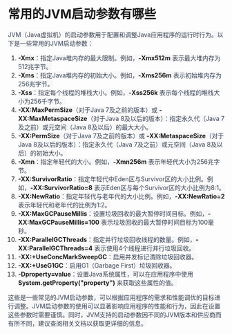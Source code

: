 # 常用的JVM启动参数有哪些

<font style="color:rgb(55, 65, 81);background-color:rgb(247, 247, 248);">JVM（Java虚拟机）的启动参数用于配置和调整Java应用程序的运行时行为。以下是一些常用的JVM启动参数：</font>

1. **<font style="background-color:rgb(247, 247, 248);">-Xmx</font>**<font style="color:rgb(55, 65, 81);background-color:rgb(247, 247, 248);">：指定Java堆内存的最大限制。例如，</font>**<font style="background-color:rgb(247, 247, 248);">-Xmx512m</font>**<font style="color:rgb(55, 65, 81);background-color:rgb(247, 247, 248);"> 表示最大堆内存为512兆字节。</font>
2. **<font style="background-color:rgb(247, 247, 248);">-Xms</font>**<font style="color:rgb(55, 65, 81);background-color:rgb(247, 247, 248);">：指定Java堆内存的初始大小。例如，</font>**<font style="background-color:rgb(247, 247, 248);">-Xms256m</font>**<font style="color:rgb(55, 65, 81);background-color:rgb(247, 247, 248);"> 表示初始堆内存为256兆字节。</font>
3. **<font style="background-color:rgb(247, 247, 248);">-Xss</font>**<font style="color:rgb(55, 65, 81);background-color:rgb(247, 247, 248);">：指定每个线程的堆栈大小。例如，</font>**<font style="background-color:rgb(247, 247, 248);">-Xss256k</font>**<font style="color:rgb(55, 65, 81);background-color:rgb(247, 247, 248);"> 表示每个线程的堆栈大小为256千字节。</font>
4. **<font style="background-color:rgb(247, 247, 248);">-XX:MaxPermSize</font>**<font style="color:rgb(55, 65, 81);background-color:rgb(247, 247, 248);">（对于Java 7及之前的版本）或 </font>**<font style="background-color:rgb(247, 247, 248);">-XX:MaxMetaspaceSize</font>**<font style="color:rgb(55, 65, 81);background-color:rgb(247, 247, 248);">（对于Java 8及以后的版本）：指定永久代（Java 7及之前）或元空间（Java 8及以后）的最大大小。</font>
5. **<font style="background-color:rgb(247, 247, 248);">-XX:PermSize</font>**<font style="color:rgb(55, 65, 81);background-color:rgb(247, 247, 248);">（对于Java 7及之前的版本）或 </font>**<font style="background-color:rgb(247, 247, 248);">-XX:MetaspaceSize</font>**<font style="color:rgb(55, 65, 81);background-color:rgb(247, 247, 248);">（对于Java 8及以后的版本）：指定永久代（Java 7及之前）或元空间（Java 8及以后）的初始大小。</font>
6. **<font style="background-color:rgb(247, 247, 248);">-Xmn</font>**<font style="color:rgb(55, 65, 81);background-color:rgb(247, 247, 248);">：指定年轻代的大小。例如，</font>**<font style="background-color:rgb(247, 247, 248);">-Xmn256m</font>**<font style="color:rgb(55, 65, 81);background-color:rgb(247, 247, 248);"> 表示年轻代大小为256兆字节。</font>
7. **<font style="background-color:rgb(247, 247, 248);">-XX:SurvivorRatio</font>**<font style="color:rgb(55, 65, 81);background-color:rgb(247, 247, 248);">：指定年轻代中Eden区与Survivor区的大小比例。例如，</font>**<font style="background-color:rgb(247, 247, 248);">-XX:SurvivorRatio=8</font>**<font style="color:rgb(55, 65, 81);background-color:rgb(247, 247, 248);"> 表示Eden区与每个Survivor区的大小比例为8:1。</font>
8. **<font style="background-color:rgb(247, 247, 248);">-XX:NewRatio</font>**<font style="color:rgb(55, 65, 81);background-color:rgb(247, 247, 248);">：指定年轻代与老年代的大小比例。例如，</font>**<font style="background-color:rgb(247, 247, 248);">-XX:NewRatio=2</font>**<font style="color:rgb(55, 65, 81);background-color:rgb(247, 247, 248);"> 表示年轻代和老年代的比例为1:2。</font>
9. **<font style="background-color:rgb(247, 247, 248);">-XX:MaxGCPauseMillis</font>**<font style="color:rgb(55, 65, 81);background-color:rgb(247, 247, 248);">：设置垃圾回收的最大暂停时间目标。例如，</font>**<font style="background-color:rgb(247, 247, 248);">-XX:MaxGCPauseMillis=100</font>**<font style="color:rgb(55, 65, 81);background-color:rgb(247, 247, 248);"> 表示垃圾回收的最大暂停时间目标为100毫秒。</font>
10. **<font style="background-color:rgb(247, 247, 248);">-XX:ParallelGCThreads</font>**<font style="color:rgb(55, 65, 81);background-color:rgb(247, 247, 248);">：指定并行垃圾回收线程的数量。例如，</font>**<font style="background-color:rgb(247, 247, 248);">-XX:ParallelGCThreads=4</font>**<font style="color:rgb(55, 65, 81);background-color:rgb(247, 247, 248);"> 表示使用4个线程进行并行垃圾回收。</font>
11. **<font style="background-color:rgb(247, 247, 248);">-XX:+UseConcMarkSweepGC</font>**<font style="color:rgb(55, 65, 81);background-color:rgb(247, 247, 248);">：启用并发标记清除垃圾回收器。</font>
12. **<font style="background-color:rgb(247, 247, 248);">-XX:+UseG1GC</font>**<font style="color:rgb(55, 65, 81);background-color:rgb(247, 247, 248);">：启用G1（Garbage First）垃圾回收器。</font>
13. **<font style="background-color:rgb(247, 247, 248);">-Dproperty=value</font>**<font style="color:rgb(55, 65, 81);background-color:rgb(247, 247, 248);">：设置Java系统属性，可以在应用程序中使用 </font>**<font style="background-color:rgb(247, 247, 248);">System.getProperty("property")</font>**<font style="color:rgb(55, 65, 81);background-color:rgb(247, 247, 248);"> 来获取这些属性的值。</font>

<font style="color:rgb(55, 65, 81);background-color:rgb(247, 247, 248);">这些是一些常见的JVM启动参数，可以根据应用程序的需求和性能调优的目标进行调整。JVM启动参数的使用可以显著影响应用程序的性能和行为，因此在设置这些参数时需要谨慎。同时，JVM支持的启动参数因不同的JVM版本和供应商而有所不同，建议查阅相关文档以获取更详细的信息。</font>
